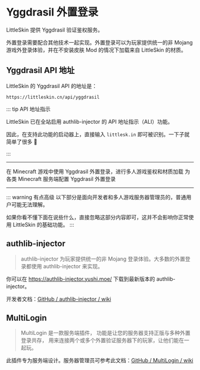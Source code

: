 # Yggdrasil 外置登录

LittleSkin 提供 Yggdrasil 验证鉴权服务。

外置登录需要配合其他技术一起实现。外置登录可以为玩家提供统一的非 Mojang 游戏外登录体验，并在不安装皮肤 Mod 的情况下加载来自 LittleSkin 的材质。

## Yggdrasil API 地址

LittleSkin 的 Yggdrasil API 的地址是：

``` http
https://littleskin.cn/api/yggdrasil
```

::: tip API 地址指示

LittleSkin 已在全站启用 authlib-injector 的 API 地址指示（ALI）功能。

因此，在支持此功能的启动器上，直接输入 `littlesk.in` 即可被识别。一下子就简单了很多 :tada:

:::

---

<NCard title="在客户端使用" link="./client" >
在 Minecraft 游戏中使用 Yggdrasil 外置登录，进行多人游戏鉴权和材质加载
</NCard>
<NCard title="在服务端使用" link="./server" >
为各类 Minecraft 服务端配置 Yggdrasil 外置登录
</NCard>

---

::: warning 有点高级
以下部分是面向开发者和多人游戏服务器管理员的，普通用户可能无法理解。

如果你看不懂下面在说些什么，直接忽略这部分内容即可，这并不会影响你正常使用 LittleSkin 的基础功能。
:::

## authlib-injector

> authlib-injector 为玩家提供统一的非 Mojang 登录体验。大多数的外置登录都使用 authlib-injector 来实现。

你可以在 <https://authlib-injector.yushi.moe/> 下载到最新版本的 authlib-injector。

开发者文档：[GitHub / authlib-injector / wiki](https://github.com/yushijinhun/authlib-injector/wiki)

## MultiLogin

> MultiLogin 是一款服务端插件， 功能是让您的服务器支持正版与多种外置登录共存， 用来连接两个或多个外置验证服务器下的玩家，让他们能在一起玩。

此插件专为服务端设计。服务器管理员可参考此文档：[GitHub / MultiLogin / wiki](https://github.com/CaaMoe/MultiLogin/wiki)
